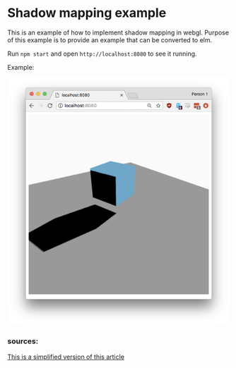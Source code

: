 # Shadow mapping example 
This is an example of how to implement shadow mapping in webgl.
Purpose of this example is to provide an example that can be converted to elm.

Run `npm start` and open `http://localhost:8080` to see it running.

Example:

![example](https://github.com/mahulst/shadow-mapping/raw/master/shadow-mapping.png)

### sources:
[This is a simplified version of this article](http://www.chinedufn.com/webgl-shadow-mapping-tutorial/)